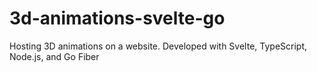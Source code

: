 # 3d-animations-svelte-go
 Hosting 3D animations on a website. Developed with Svelte, TypeScript, Node.js, and Go Fiber
